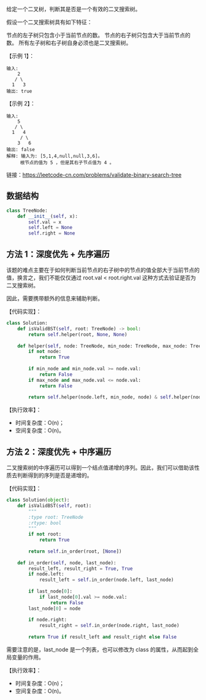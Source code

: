 给定一个二叉树，判断其是否是一个有效的二叉搜索树。

假设一个二叉搜索树具有如下特征：

节点的左子树只包含小于当前节点的数。
节点的右子树只包含大于当前节点的数。
所有左子树和右子树自身必须也是二叉搜索树。

【示例 1】：
```
输入:
    2
   / \
  1   3
输出: true
```

【示例 2】：
```
输入:
    5
   / \
  1   4
     / \
    3   6
输出: false
解释: 输入为: [5,1,4,null,null,3,6]。
     根节点的值为 5 ，但是其右子节点值为 4 。
```

链接：https://leetcode-cn.com/problems/validate-binary-search-tree

## 数据结构
```python
class TreeNode:
    def __init__(self, x):
        self.val = x
        self.left = None
        self.right = None
```

## 方法 1：深度优先 + 先序遍历
该题的难点主要在于如何判断当前节点的右子树中的节点的值全部大于当前节点的值，换言之，我们不能仅仅通过 root.val < root.right.val 这种方式去验证是否为二叉搜索树。

因此，需要携带额外的信息来辅助判断。

【代码实现】：
```python
class Solution:
    def isValidBST(self, root: TreeNode) -> bool:
        return self.helper(root, None, None)
    
    def helper(self, node: TreeNode, min_node: TreeNode, max_node: TreeNode) -> bool:
        if not node:
            return True
        
        if min_node and min_node.val >= node.val:
            return False
        if max_node and max_node.val <= node.val:
            return False
        
        return self.helper(node.left, min_node, node) & self.helper(node.right, node, max_node)
```

【执行效率】：
- 时间复杂度：O(n)；
- 空间复杂度：O(n)。

## 方法 2：深度优先 + 中序遍历
二叉搜索树的中序遍历可以得到一个结点值递增的序列。因此，我们可以借助该性质去判断得到的序列是否是递增的。

【代码实现】：
```python
class Solution(object):
    def isValidBST(self, root):
        """
        :type root: TreeNode
        :rtype: bool
        """
        if not root:
            return True
        
        return self.in_order(root, [None])
    
    def in_order(self, node, last_node):
        result_left, result_right = True, True
        if node.left:
            result_left = self.in_order(node.left, last_node)
        
        if last_node[0]:            
            if last_node[0].val >= node.val:
                return False
        last_node[0] = node        
        
        if node.right:
            result_right = self.in_order(node.right, last_node)
        
        return True if result_left and result_right else False
```

需要注意的是，last\_node 是一个列表，也可以修改为 class 的属性，从而起到全局变量的作用。

【执行效率】：
- 时间复杂度：O(n)；
- 空间复杂度：O(n)。
